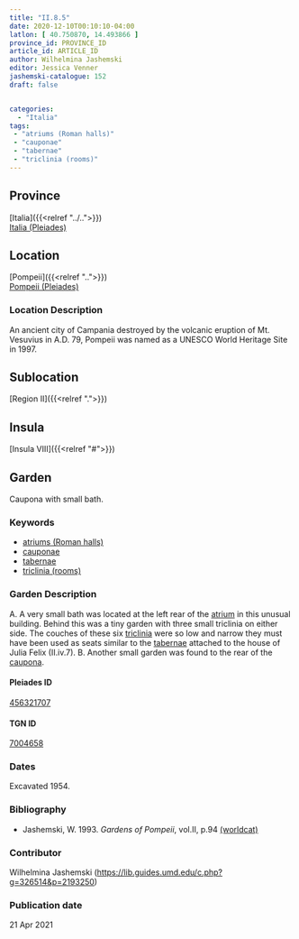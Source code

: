 ```yaml
---
title: "II.8.5"
date: 2020-12-10T00:10:10-04:00
latlon: [ 40.750870, 14.493866 ]
province_id: PROVINCE_ID
article_id: ARTICLE_ID
author: Wilhelmina Jashemski
editor: Jessica Venner
jashemski-catalogue: 152
draft: false


categories:
  - "Italia"
tags:
 - "atriums (Roman halls)"
 - "cauponae"
 - "tabernae"
 - "triclinia (rooms)"
---
```


## Province
[Italia]({{<relref "../..">}}) \
[Italia (Pleiades)](https://pleiades.stoa.org/places/1052)

## Location
[Pompeii]({{<relref "..">}}) \
[Pompeii (Pleiades)](https://pleiades.stoa.org/places/433032)


### Location Description
An ancient city of Campania destroyed by the volcanic eruption of Mt. Vesuvius in A.D. 79, Pompeii was named as a UNESCO World Heritage Site in 1997.

## Sublocation
[Region II]({{<relref ".">}})
## Insula
[Insula VIII]({{<relref "#">}})

## Garden
Caupona with small bath.

### Keywords
 - [atriums (Roman halls)](http://vocab.getty.edu/page/aat/300004097)
 - [cauponae](http://vocab.getty.edu/page/aat/300005208)
 - [tabernae](http://www.getty.edu/vow/AATFullDisplay?find=tabernae&logic=AND&note=&english=N&prev_page=1&subjectid=300005366)
 - [triclinia (rooms)](http://vocab.getty.edu/page/aat/300004359)


### Garden Description
A. A very small bath was located at the left rear of the [atrium](http://vocab.getty.edu/page/aat/300004097) in this unusual building. Behind this was a tiny garden with three small triclinia on either side. The couches of these six [triclinia](http://vocab.getty.edu/page/aat/300004359) were so low and narrow they must have been used as seats similar to the [tabernae](http://www.getty.edu/vow/AATFullDisplay?find=tabernae&logic=AND&note=&english=N&prev_page=1&subjectid=300005366) attached to the house of Julia Felix (II.iv.7).
B. Another small garden was found to the rear of the [caupona](http://vocab.getty.edu/page/aat/300005208).

<!--### Plans
{{< figure src="../../../images/fig._62,_plan_of_region_ii,_insula_viii.png" alt="Fig. 62, Plan of Region II, insula viii" title="Fig. 62, Plan of Region II, insula viii" >}}-->

#### Pleiades ID
[456321707](https://pleiades.stoa.org/places/456321707)

#### TGN ID
[7004658](http://vocab.getty.edu/page/tgn/7004658)

### Dates
Excavated 1954.

### Bibliography
* Jashemski, W. 1993. *Gardens of Pompeii*, vol.II, p.94 [(worldcat)](http://www.worldcat.org/oclc/921816405)


### Contributor
Wilhelmina Jashemski (https://lib.guides.umd.edu/c.php?g=326514&p=2193250)

### Publication date

21 Apr 2021
